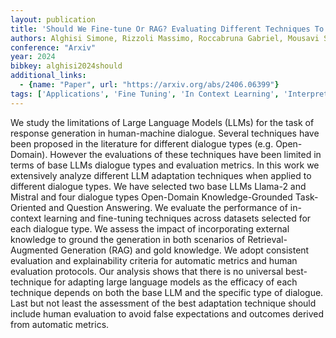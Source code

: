 ```yaml
---
layout: publication
title: 'Should We Fine-tune Or RAG? Evaluating Different Techniques To Adapt Llms For Dialogue'
authors: Alghisi Simone, Rizzoli Massimo, Roccabruna Gabriel, Mousavi Seyed Mahed, Riccardi Giuseppe
conference: "Arxiv"
year: 2024
bibkey: alghisi2024should
additional_links:
  - {name: "Paper", url: "https://arxiv.org/abs/2406.06399"}
tags: ['Applications', 'Fine Tuning', 'In Context Learning', 'Interpretability And Explainability', 'Pretraining Methods', 'Prompting', 'RAG', 'Training Techniques']
---
```

We study the limitations of Large Language Models (LLMs) for the task of response generation in human-machine dialogue. Several techniques have been proposed in the literature for different dialogue types (e.g. Open-Domain). However the evaluations of these techniques have been limited in terms of base LLMs dialogue types and evaluation metrics. In this work we extensively analyze different LLM adaptation techniques when applied to different dialogue types. We have selected two base LLMs Llama-2 and Mistral and four dialogue types Open-Domain Knowledge-Grounded Task-Oriented and Question Answering. We evaluate the performance of in-context learning and fine-tuning techniques across datasets selected for each dialogue type. We assess the impact of incorporating external knowledge to ground the generation in both scenarios of Retrieval-Augmented Generation (RAG) and gold knowledge. We adopt consistent evaluation and explainability criteria for automatic metrics and human evaluation protocols. Our analysis shows that there is no universal best-technique for adapting large language models as the efficacy of each technique depends on both the base LLM and the specific type of dialogue. Last but not least the assessment of the best adaptation technique should include human evaluation to avoid false expectations and outcomes derived from automatic metrics.
